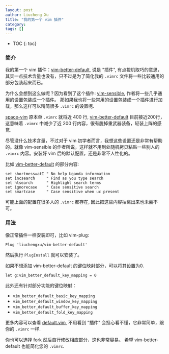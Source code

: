 ```yaml
---
layout: post
author: Liucheng Xu
title: "我的第一个 vim 插件"
category: 
tags: []
---
```


* TOC
{: toc}

### 简介

我的第一个 vim 插件：[vim-better-default](https://github.com/liuchengxu/vim-better-default), 说是 "插件", 有点投机取巧的意思，其实一点技术含量也没有，只不过是为了简化我的 `.vimrc` 文件将一些比较通用的部分包装起来而已。

为什么会想到这么做呢？因为看到了这个插件: [vim-sensible](https://github.com/tpope/vim-sensible), 作者将一些几乎通用的设置包装成一个插件。
那如果我也将一些常用的设置包装成一个插件进行加载，那么这样可以精简很多 `.vimrc` 的设置呢. 

[space-vim](https://github.com/liuchengxu/space-vim) 原本单 `.vimrc` 就将近 400 行, [vim-better-default](https://github.com/liuchengxu/vim-better-default) 目前接近200行，这意味着 `.vimrc` 中减少了近 200 行内容，很有脱掉重武器装备，轻装上阵的感觉.

尽管没什么技术含量，不过对于 vim 初学者而言，我想这些设置还是非常有帮助的。就像 vim-sensible 的作者所说，这样就不用到处随机拷贝粘贴一些别人的 `.vimrc` 内容。安装好 vim 后的默认配置，还是非常不人性化的。

比如 [vim-better-default](https://github.com/liuchengxu/vim-better-default) 的部分内容:

```
set shortmess=atI " No help Uganda information
set incsearch     " Find as you type search
set hlsearch      " Highlight search terms
set ignorecase    " Case sensitive search
set smartcase     " Case sensitive when uc present
```

可能上面的配置在很多人的 `.vimrc` 都存在, 因此把这些内容抽离出来也未尝不可。


### 用法
像正常插件一样安装即可，比如 vim-plug:

```
Plug 'liuchengxu/vim-better-default'
```

然后执行 `PlugInstall` 就可以安装了。

如果不想添加 vim-better-default 的键位映射部分，可以将其设置为0.

```
let g:vim_better_default_key_mapping = 0
```

此外还有针对部分功能的键位映射：

- `vim_better_default_basic_key_mapping`
- `vim_better_default_window_key_mapping`
- `vim_better_default_buffer_key_mapping`
- `vim_better_default_fold_key_mapping`

更多内容可以查看 [default.vim](https://github.com/liuchengxu/vim-better-default/blob/master/plugin/default.vim), 不用看到 "插件" 会担心看不懂，它非常简单，跟你的 `.vimrc` 一样.

你也可以选择 fork 然后自行修改相应部分，这也非常容易。 希望 vim-better-default 也能简化您的 `.vimrc`.
